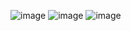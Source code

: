 ![image](https://github.com/JakubStrunc/M5flowerpot/assets/105900658/2f48d5bd-e4ca-4689-820b-b93ba1e32083)
![image](https://github.com/JakubStrunc/M5flowerpot/assets/105900658/a3277320-f843-4e4f-b01e-08d642f5b5a1)
![image](https://github.com/JakubStrunc/M5flowerpot/assets/105900658/bf1c6dc2-058b-4623-9491-d4d7749730ca)


